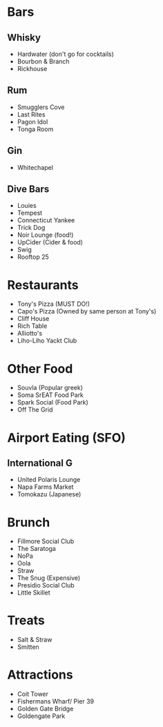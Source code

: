 # Bars
## Whisky
* Hardwater (don't go for cocktails)
* Bourbon & Branch
* Rickhouse
## Rum
* Smugglers Cove
* Last Rites
* Pagon Idol
* Tonga Room
## Gin
* Whitechapel
## Dive Bars
* Louies
* Tempest
* Connecticut Yankee
* Trick Dog
* Noir Lounge (food!)
* UpCider (Cider & food)
* Swig
* Rooftop 25

# Restaurants
* Tony's Pizza (MUST DO!)
* Capo's Pizza (Owned by same person at Tony's)
* Cliff House
* Rich Table
* Alliotto's
* Liho-Liho Yackt Club

# Other Food
* Souvla (Popular greek)
* Soma SrEAT Food Park
* Spark Social (Food Park)
* Off The Grid

# Airport Eating (SFO)
## International G
* United Polaris Lounge
* Napa Farms Market 
* Tomokazu (Japanese)

# Brunch
* Fillmore Social Club
* The Saratoga
* NoPa
* Oola
* Straw
* The Snug (Expensive)
* Presidio Social Club
* Little Skillet

# Treats
* Salt & Straw
* Smitten

# Attractions
* Coit Tower
* Fishermans Wharf/ Pier 39
* Golden Gate Bridge
* Goldengate Park
